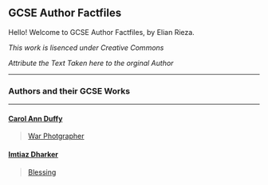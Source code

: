 ## GCSE Author Factfiles

Hello! Welcome to GCSE Author Factfiles, by Elian Rieza.

_This work is lisenced under Creative Commons_

_Attribute the Text Taken here to the orginal Author_

----------------------------------------------------------
### Authors and their GCSE Works
----------------------------------------------------------

#### [Carol Ann Duffy](https://pxld3l74.github.io/gcse.authors/carol-duffy)
>[War Photgrapher](https://pxld3l74.github.io/gcse.authors/war-photgrapher)

#### [Imtiaz Dharker](https://pxld3l74.github.io/gcse.authors/imtiaz-dharker)
>[Blessing](https://pxld3l74.github.io/gcse.authors/blessing1)

